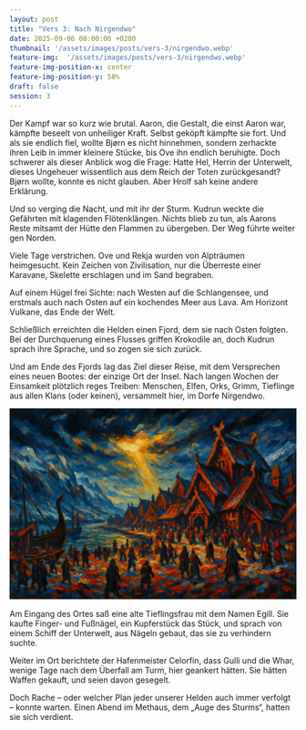 ```yaml
---
layout: post
title: "Vers 3: Nach Nirgendwo"
date: 2025-09-06 00:00:00 +0200
thumbnail: '/assets/images/posts/vers-3/nirgendwo.webp'
feature-img:  '/assets/images/posts/vers-3/nirgendwo.webp'
feature-img-position-x: center
feature-img-position-y: 50%
draft: false
session: 3
---
```


Der Kampf war so kurz wie brutal. Aaron, die Gestalt, die einst Aaron war, kämpfte beseelt von unheiliger Kraft. Selbst geköpft kämpfte sie fort. Und als sie endlich fiel, wollte Bjørn es nicht hinnehmen, sondern zerhackte ihren Leib in immer kleinere Stücke, bis Ove ihn endlich beruhigte. Doch schwerer als dieser Anblick wog die Frage: Hatte Hel, Herrin der Unterwelt, dieses Ungeheuer wissentlich aus dem Reich der Toten zurückgesandt? Bjørn wollte, konnte es nicht glauben. Aber Hrolf sah keine andere Erklärung.

Und so verging die Nacht, und mit ihr der Sturm. Kudrun weckte die Gefährten mit klagenden Flötenklängen. Nichts blieb zu tun, als Aarons Reste mitsamt der Hütte den Flammen zu übergeben. Der Weg führte weiter gen Norden.

Viele Tage verstrichen. Ove und Rekja wurden von Alpträumen heimgesucht. Kein Zeichen von Zivilisation, nur die Überreste einer Karavane, Skelette erschlagen und im Sand begraben.

Auf einem Hügel frei Sichte: nach Westen auf die Schlangensee, und erstmals auch nach Osten auf ein kochendes Meer aus Lava. Am Horizont Vulkane, das Ende der Welt.

Schließlich erreichten die Helden einen Fjord, dem sie nach Osten folgten. Bei der Durchquerung eines Flusses griffen Krokodile an, doch Kudrun sprach ihre Sprache, und so zogen sie sich zurück.

Und am Ende des Fjords lag das Ziel dieser Reise, mit dem Versprechen eines neuen Bootes: der einzige Ort der Insel. Nach langen Wochen der Einsamkeit plötzlich reges Treiben: Menschen, Elfen, Orks, Grimm, Tieflinge aus allen Klans (oder keinen), versammelt hier, im Dorfe Nirgendwo.

![Nirgendwo](/assets/images/posts/vers-3/nirgendwo.webp)

Am Eingang des Ortes saß eine alte Tieflingsfrau mit dem Namen Egill. Sie kaufte Finger- und Fußnägel, ein Kupferstück das Stück, und sprach von einem Schiff der Unterwelt, aus Nägeln gebaut, das sie zu verhindern suchte.

Weiter im Ort berichtete der Hafenmeister Celorfin, dass Gulli und die Whar, wenige Tage nach dem Überfall am Turm, hier geankert hätten. Sie hätten Waffen gekauft, und seien davon gesegelt.

Doch Rache – oder welcher Plan jeder unserer Helden auch immer verfolgt – konnte warten. Einen Abend im Methaus, dem „Auge des Sturms“, hatten sie sich verdient.
